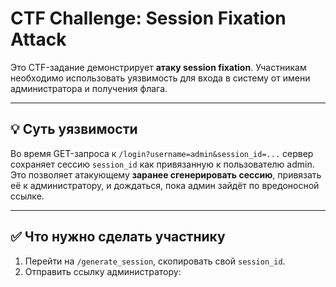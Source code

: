 # CTF Challenge: Session Fixation Attack

Это CTF-задание демонстрирует **атаку session fixation**. Участникам необходимо использовать уязвимость для входа в систему от имени администратора и получения флага.

---

## 💡 Суть уязвимости

Во время GET-запроса к `/login?username=admin&session_id=...` сервер сохраняет сессию `session_id` как привязанную к пользователю admin. Это позволяет атакующему **заранее сгенерировать сессию**, привязать её к администратору, и дождаться, пока админ зайдёт по вредоносной ссылке.

---

## ✅ Что нужно сделать участнику

1. Перейти на `/generate_session`, скопировать свой `session_id`.
2. Отправить ссылку администратору:  
